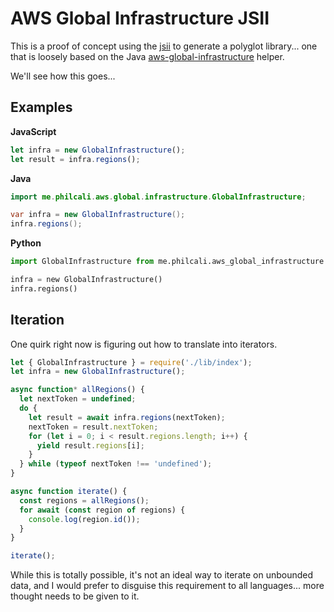 # AWS Global Infrastructure JSII

This is a proof of concept using the [jsii][1] to generate a polyglot
library... one that is loosely based on the Java
[aws-global-infrastructure][2] helper.

We'll see how this goes...

## Examples

__JavaScript__
``` javascript
let infra = new GlobalInfrastructure();
let result = infra.regions();
```

__Java__
``` java
import me.philcali.aws.global.infrastructure.GlobalInfrastructure;

var infra = new GlobalInfrastructure();
infra.regions();
```

__Python__
``` python
import GlobalInfrastructure from me.philcali.aws_global_infrastructure

infra = new GlobalInfrastructure()
infra.regions()
```

## Iteration

One quirk right now is figuring out how to translate into iterators.

``` javascript
let { GlobalInfrastructure } = require('./lib/index');
let infra = new GlobalInfrastructure();

async function* allRegions() {
  let nextToken = undefined;
  do {
    let result = await infra.regions(nextToken);
    nextToken = result.nextToken;
    for (let i = 0; i < result.regions.length; i++) {
      yield result.regions[i];
    }
  } while (typeof nextToken !== 'undefined');
}

async function iterate() {
  const regions = allRegions();
  for await (const region of regions) {
    console.log(region.id());
  }
}

iterate();
```

While this is totally possible, it's not an ideal way to iterate on
unbounded data, and I would prefer to disguise this requirement to
all languages... more thought needs to be given to it.

[1]: https://github.com/aws/jsii
[2]: https://github.com/philcali/aws-global-infrastructure
